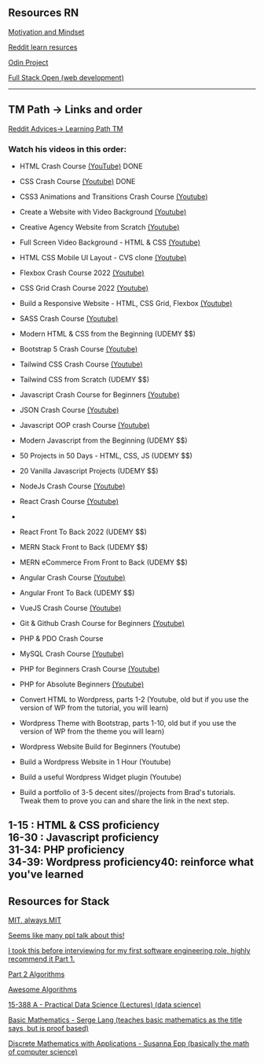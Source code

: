 ## Resources RN

[Motivation and Mindset](https://www.theodinproject.com/lessons/foundations-motivation-and-mindset)

[Reddit learn resurces](https://www.reddit.com/r/learnprogramming/comments/m5fz6w/resources_to_learn_web_development_with_awesome/?utm_source=share&utm_medium=android_app&utm_name=androidcss&utm_term=10&utm_content=2)


[Odin Project](https://www.theodinproject.com/paths/foundations/courses/foundations)

[Full Stack Open (web development)](https://fullstackopen.com/en/)

  ---
## TM Path -> Links and order

[Reddit Advices-> Learning Path TM](https://www.reddit.com/r/webdev/comments/vcu5lm/best_pathway_and_course_for_web_development/?utm_source=share&utm_medium=android_app&utm_name=androidcss&utm_term=10&utm_content=2)


### Watch his videos in this order:


* HTML Crash Course [(YouTube)](https://www.youtube.com/watch?v=UB1O30fR-EE) DONE 

* CSS Crash Course [(Youtube)](https://www.youtube.com/watch?v=yfoY53QXEnI) DONE

* CSS3 Animations and Transitions Crash Course [(Youtube)](https://www.youtube.com/watch?v=zHUpx90NerM)

* Create a Website with Video Background [(Youtube)](https://www.youtube.com/watch?v=8MgpE2DTTKA)

* Creative Agency Website from Scratch [(Youtube)](https://www.youtube.com/watch?v=lvYnfMOUOJY)

* Full Screen Video Background - HTML & CSS [(Youtube)](https://www.youtube.com/watch?v=Gx_7GQtSdpc)
 
* HTML CSS Mobile UI Layout - CVS clone [(Youtube)](https://www.youtube.com/watch?v=1_ljUv6cvVE)

* Flexbox Crash Course 2022 [(Youtube)](https://www.youtube.com/watch?v=3YW65K6LcIA)

* CSS Grid Crash Course 2022 [(Youtube)](https://www.youtube.com/watch?v=0xMQfnTU6oo)

* Build a Responsive Website - HTML, CSS Grid, Flexbox [(Youtube)](https://www.youtube.com/watch?v=p0bGHP-PXD4)

* SASS Crash Course [(Youtube)](https://www.youtube.com/watch?v=nu5mdN2JIwM)

* Modern HTML & CSS from the Beginning (UDEMY $$)

* Bootstrap 5 Crash Course [(Youtube)]()

* Tailwind CSS Crash Course [(Youtube)]()

* Tailwind CSS from Scratch (UDEMY $$)

* Javascript Crash Course for Beginners [(Youtube)]()

* JSON Crash Course [(Youtube)]()

* Javascript OOP crash Course [(Youtube)]()

* Modern Javascript from the Beginning (UDEMY $$)

* 50 Projects in 50 Days - HTML, CSS, JS (UDEMY $$)

* 20 Vanilla Javascript Projects (UDEMY $$)

* NodeJs Crash Course [(Youtube)]()

* React Crash Course [(Youtube)]()
* 
* React Front To Back 2022 (UDEMY $$)

* MERN Stack Front to Back (UDEMY $$)

* MERN eCommerce From Front to Back (UDEMY $$)

* Angular Crash Course [(Youtube)]()

* Angular Front To Back (UDEMY $$)

* VueJS Crash Course [(Youtube)]()

* Git & Github Crash Course for Beginners [(Youtube)]()

* PHP & PDO Crash Course

* MySQL Crash Course [(Youtube)]()

* PHP for Beginners Crash Course [(Youtube)]()

* PHP for Absolute Beginners [(Youtube)]()

* Convert HTML to Wordpress, parts 1-2 (Youtube, old but if you use the version of WP from the tutorial, you will learn)

* Wordpress Theme with Bootstrap, parts 1-10, old but if you use the version of WP from the theme you will learn)

* Wordpress Website Build for Beginners (Youtube)

* Build a Wordpress Website in 1 Hour (Youtube)

* Build a useful Wordpress Widget plugin (Youtube)

* Build a portfolio of 3-5 decent sites//projects from Brad's tutorials. Tweak them to prove you can and share the link in the next step.



1-15 : HTML & CSS proficiency  
16-30 : Javascript proficiency  
31-34: PHP proficiency  
34-39: Wordpress proficiency40: reinforce what you've learned
  ---
## Resources for Stack

[MIT, always MIT](https://www.youtube.com/watch?v=ZA-tUyM_y7s&list=PLUl4u3cNGP63EdVPNLG3ToM6LaEUuStEY)

[Seems like many ppl talk about this!](https://sp19.datastructur.es/)

[I took this before interviewing for my first software engineering role, highly recommend it Part 1.](https://www.coursera.org/learn/algorithms-part1)

[Part 2 Algorithms](https://www.coursera.org/learn/algorithms-part2)

[Awesome Algorithms](https://github.com/tayllan/awesome-algorithms) 

[15-388 A - Practical Data Science (Lectures) (data science)](http://www.datasciencecourse.org/)

[Basic Mathematics - Serge Lang (teaches basic mathematics as the title says, but is proof based)]()

[Discrete Mathematics with Applications - Susanna Epp (basically the math of computer science)]()
